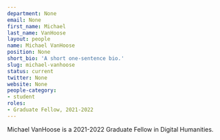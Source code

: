 ```yaml
---
department: None
email: None
first_name: Michael
last_name: VanHoose
layout: people
name: Michael VanHoose
position: None
short_bio: 'A short one-sentence bio.'
slug: michael-vanhoose
status: current
twitter: None
website: None
people-category:
- student
roles:
- Graduate Fellow, 2021-2022
---
```

Michael VanHoose is a 2021-2022 Graduate Fellow in Digital Humanities.